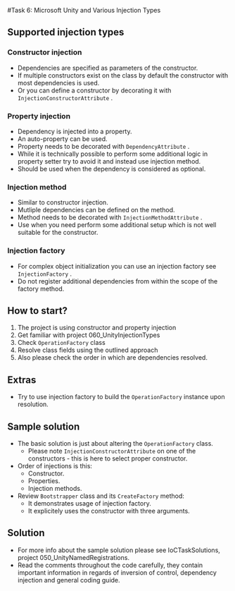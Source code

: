 #Task 6: Microsoft Unity and Various Injection Types

## Supported injection types

### Constructor injection

  * Dependencies are specified as parameters of the constructor.
  * If multiple constructors exist on the class by default the constructor with 
    most dependencies is used.
  * Or you can define a constructor by decorating it with ```InjectionConstructorAttribute``` .

### Property injection

  * Dependency is injected into a property.
  * An auto-property can be used.
  * Property needs to be decorated with ```DependencyAttribute``` .
  * While it is technically possible to perform some additional logic in 
    property setter try to avoid it and instead use injection method.
  * Should be used when the dependency is considered as optional.

### Injection method
  * Similar to constructor injection.
  * Mutliple dependencies can be defined on the method.
  * Method needs to be decorated with ```InjectionMethodAttribute``` .
  * Use when you need perform some additional setup which is not well suitable 
    for the constructor.

### Injection factory
  * For complex object initialization you can use an injection factory see 
    ```InjectionFactory``` .
  * Do not register additional dependencies from within the scope of the factory
    method.


## How to start?

1. The project is using constructor and property injection
2. Get familiar with project 060_UnityInjectionTypes
3. Check ```OperationFactory``` class
4. Resolve class fields using the outlined approach
5. Also please check the order in which are dependencies resolved.

## Extras

* Try to use injection factory to build the ```OperationFactory``` instance upon
  resolution.

## Sample solution

* The basic solution is just about altering the ```OperationFactory``` class.
  * Please note ```InjectionConstructorAttribute``` on one of the constructors - this is here to select proper constructor.
* Order of injections is this:
  * Constructor.
  * Properties.
  * Injection methods.
* Review ```Bootstrapper``` class and its ```CreateFactory``` method:
  * It demonstrates usage of injection factory.
  * It explicitely uses the constructor with three arguments.

## Solution
* For more info about the sample solution please see IoCTaskSolutions, project 
  050_UnityNamedRegistrations.
* Read the comments throughout the code carefully, they contain important 
  information in regards of inversion of control, dependency injection and 
  general coding guide.
